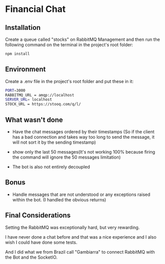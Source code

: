 # Financial Chat


## Installation
Create a queue called "stocks" on RabbitMQ Management and then run the following command on the terminal in the project's root folder:

```bash
npm install
```

## Environment
Create a .env file in the project's root folder and put these in it:

``` bash
PORT=3000
RABBITMQ_URL = amqp://localhost
SERVER_URL= localhost
STOCK_URL = https://stooq.com/q/l/
 ```

## What wasn't done

- Have the chat messages ordered by their timestamps (So if the client has a bad connection and takes way too long to send the message, it will not sort it by the sending timestamp)

- show only the last 50
messages(It's not working 100% because firing the command will ignore the 50 messages limitation)

- The bot is also not entirely decoupled

## Bonus

- Handle messages that are not understood or any exceptions raised within the bot. (I handled the obvious returns)

## Final Considerations

Setting the RabbitMQ was exceptionally hard, but very rewarding.

I have never done a chat before and that was a nice experience and I also wish I could have done some tests.

And I did what we from Brazil call "Gambiarra" to connect RabbitMQ with the Bot and the SocketIO.